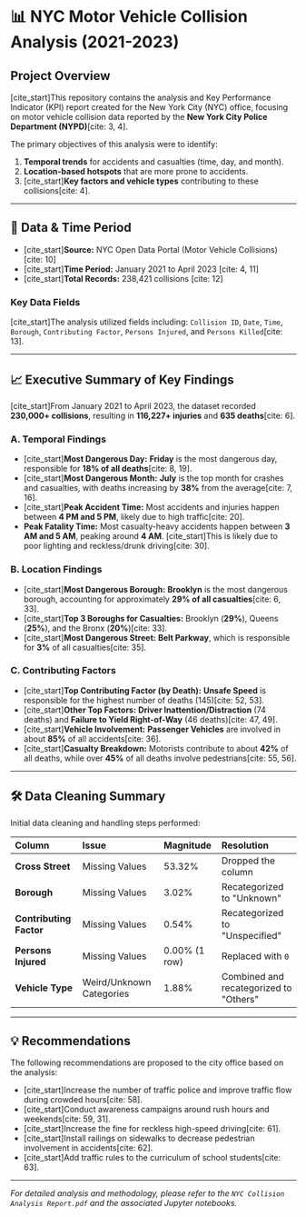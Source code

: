 # 📊 NYC Motor Vehicle Collision Analysis (2021-2023)

## Project Overview
[cite_start]This repository contains the analysis and Key Performance Indicator (KPI) report created for the New York City (NYC) office, focusing on motor vehicle collision data reported by the **New York City Police Department (NYPD)**[cite: 3, 4].

The primary objectives of this analysis were to identify:
1.  **Temporal trends** for accidents and casualties (time, day, and month).
2.  **Location-based hotspots** that are more prone to accidents.
3.  [cite_start]**Key factors and vehicle types** contributing to these collisions[cite: 4].

---

## 📅 Data & Time Period
* [cite_start]**Source:** NYC Open Data Portal (Motor Vehicle Collisions) [cite: 10]
* [cite_start]**Time Period:** January 2021 to April 2023 [cite: 4, 11]
* [cite_start]**Total Records:** 238,421 collisions [cite: 12]

### Key Data Fields
[cite_start]The analysis utilized fields including: `Collision ID`, `Date`, `Time`, `Borough`, `Contributing Factor`, `Persons Injured`, and `Persons Killed`[cite: 13].

---

## 📈 Executive Summary of Key Findings

[cite_start]From January 2021 to April 2023, the dataset recorded **230,000+ collisions**, resulting in **116,227+ injuries** and **635 deaths**[cite: 6].

### A. Temporal Findings
* [cite_start]**Most Dangerous Day:** **Friday** is the most dangerous day, responsible for **18% of all deaths**[cite: 8, 19].
* [cite_start]**Most Dangerous Month:** **July** is the top month for crashes and casualties, with deaths increasing by **38%** from the average[cite: 7, 16].
* [cite_start]**Peak Accident Time:** Most accidents and injuries happen between **4 PM and 5 PM**, likely due to high traffic[cite: 20].
* **Peak Fatality Time:** Most casualty-heavy accidents happen between **3 AM and 5 AM**, peaking around **4 AM**. [cite_start]This is likely due to poor lighting and reckless/drunk driving[cite: 30].

### B. Location Findings
* [cite_start]**Most Dangerous Borough:** **Brooklyn** is the most dangerous borough, accounting for approximately **29% of all casualties**[cite: 6, 33].
* [cite_start]**Top 3 Boroughs for Casualties:** Brooklyn (**29%**), Queens (**25%**), and the Bronx (**20%**)[cite: 33].
* [cite_start]**Most Dangerous Street:** **Belt Parkway**, which is responsible for **3%** of all casualties[cite: 35].

### C. Contributing Factors
* [cite_start]**Top Contributing Factor (by Death):** **Unsafe Speed** is responsible for the highest number of deaths (145)[cite: 52, 53].
* [cite_start]**Other Top Factors:** **Driver Inattention/Distraction** (74 deaths) and **Failure to Yield Right-of-Way** (46 deaths)[cite: 47, 49].
* [cite_start]**Vehicle Involvement:** **Passenger Vehicles** are involved in about **85%** of all accidents[cite: 36].
* [cite_start]**Casualty Breakdown:** Motorists contribute to about **42%** of all deaths, while over **45%** of all deaths involve pedestrians[cite: 55, 56].

---

## 🛠️ Data Cleaning Summary

Initial data cleaning and handling steps performed:

| Column | Issue | Magnitude | Resolution |
| :--- | :--- | :--- | :--- |
| **Cross Street** | Missing Values | 53.32% | Dropped the column |
| **Borough** | Missing Values | 3.02% | Recategorized to "Unknown" |
| **Contributing Factor** | Missing Values | 0.54% | Recategorized to "Unspecified" |
| **Persons Injured** | Missing Values | 0.00% (1 row) | Replaced with `0` |
| **Vehicle Type** | Weird/Unknown Categories | 1.88% | Combined and recategorized to "Others" |

---

## 💡 Recommendations
The following recommendations are proposed to the city office based on the analysis:
* [cite_start]Increase the number of traffic police and improve traffic flow during crowded hours[cite: 58].
* [cite_start]Conduct awareness campaigns around rush hours and weekends[cite: 59, 31].
* [cite_start]Increase the fine for reckless high-speed driving[cite: 61].
* [cite_start]Install railings on sidewalks to decrease pedestrian involvement in accidents[cite: 62].
* [cite_start]Add traffic rules to the curriculum of school students[cite: 63].

---

*For detailed analysis and methodology, please refer to the `NYC Collision Analysis Report.pdf` and the associated Jupyter notebooks.*
